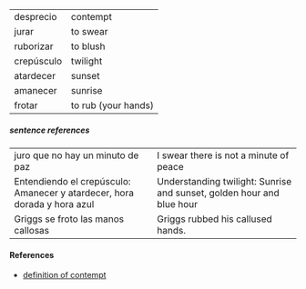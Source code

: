 

| | |
|-|-|
| desprecio | contempt |
| jurar | to swear |
| ruborizar | to blush |
| crepúsculo | twilight |
| atardecer | sunset |
| amanecer | sunrise |
| frotar | to rub (your hands)

##### sentence references

| | |
|-|-|
| juro que no hay un minuto de paz | I swear there is not a minute of peace |
| Entendiendo el crepúsculo: Amanecer y atardecer, hora dorada y hora azul | Understanding twilight: Sunrise and sunset, golden hour and blue hour |
| Griggs se froto las manos callosas | Griggs rubbed his callused hands. |

#### References

* [definition of contempt](http://tinyurl.com/ympxc5u6)
